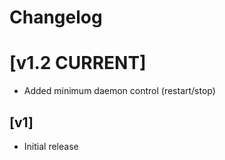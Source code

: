 # Changelog

# [v1.2 **CURRENT**]
- Added minimum daemon control (restart/stop)

## [v1]
- Initial release